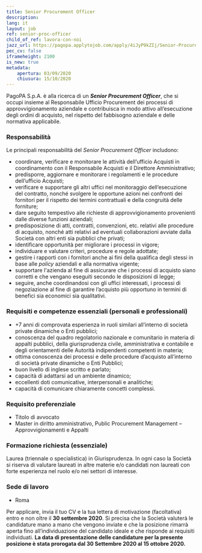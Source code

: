 ```yaml
---
title: Senior Procurement Officer
description:
lang: it
layout: job
ref: senior-proc-officer
child_of_ref: lavora-con-noi
jazz_url: https://pagopa.applytojob.com/apply/4iJyP9kZIj/Senior-Procurement-Officer
pec_cv: false
iframeheight: 2100
is_new: true
metadata:
    apertura: 03/09/2020
    chiusura: 15/10/2020
---
```


PagoPA S.p.A. è alla ricerca di un _**Senior Procurement Officer**_, che si occupi insieme al Responsabile Ufficio Procurement dei processi di approvvigionamento aziendale e contribuisca in modo attivo all’esecuzione degli ordini di acquisto, nel rispetto del fabbisogno aziendale e delle normativa applicabile.


### Responsabilità

Le principali responsabilità del _Senior Procurement Officer_ includono:
* coordinare, verificare e monitorare le attività dell’ufficio Acquisti in coordinamento con il Responsabile Acquisti e il Direttore Amministrativo;
* predisporre, aggiornare e monitorare i regolamenti e le procedure dell’ufficio Acquisti;
* verificare e supportare gli altri uffici nel monitoraggio dell’esecuzione del contratto, nonché svolgere le opportune azioni nei confronti dei fornitori per il rispetto dei termini contrattuali e della congruità delle forniture;
* dare seguito tempestivo alle richieste di approvvigionamento provenienti dalle diverse funzioni aziendali;
* predisposizione di atti, contratti, convenzioni, etc. relativi alle procedure di acquisto, nonché atti relativi ad eventuali collaborazioni avviate dalla Società con altri enti sia pubblici che privati;
* identificare opportunità per migliorare i processi in vigore;
* individuare e valutare criteri, procedure e regole adottate;
* gestire i rapporti con i fornitori anche ai fini della qualifica degli stessi in base alle _policy_ aziendali e alla normativa vigente;
* supportare l'azienda al fine di assicurare che i processi di acquisto siano corretti e che vengano eseguiti secondo le disposizioni di legge;
* seguire, anche coordinandosi con gli uffici interessati, i processi di negoziazione al fine di garantire l’acquisto più opportuno in termini di benefici sia economici sia  qualitativi.


### Requisiti e competenze essenziali (personali e professionali)
* +7 anni di comprovata esperienza in ruoli similari all’interno di società private dinamiche o Enti pubblici;
* conoscenza del quadro regolatorio nazionale e comunitario in materia di appalti pubblici, della giurisprudenza civile, amministrativa e contabile e degli orientamenti delle Autorità indipendenti competenti in materia;
* ottima conoscenza dei processi e delle procedure d’acquisto all’interno di società private dinamiche o Enti Pubblici;
* buon livello di inglese scritto e parlato;
* capacità di adattarsi ad un ambiente dinamico;
* eccellenti doti comunicative, interpersonali e analitiche;
* capacità di comunicare chiaramente concetti complessi.


### Requisito preferenziale
* Titolo di avvocato
* Master in diritto amministrativo, Public Procurement Management – Approvvigionamenti e Appalti


### Formazione richiesta (essenziale)
Laurea (triennale o specialistica) in Giurisprudenza. In ogni caso la Società si riserva di valutare laureati in altre materie e/o candidati non laureati con forte esperienza nel ruolo e/o nei settori di interesse.  

### Sede di lavoro

* Roma

Per applicare, invia il tuo CV e la tua lettera di motivazione (facoltativa) entro e non oltre il **30 settembre 2020**. Si precisa che la Società valuterà le candidature mano a mano che vengono inviate e che la posizione rimarrà aperta fino all’individuazione del candidato ideale e che risponde ai requisiti individuati. **La data di presentazione delle candidature per la presente posizione è stata prorogata dal 30 Settembre 2020 al 15 ottobre 2020.**
